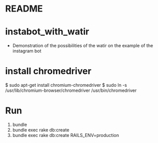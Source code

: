 # README

# instabot_with_watir
* Demonstration of the possibilities of the watir on the example of the instagram bot

# install chromedriver

$ sudo apt-get install chromium-chromedriver
$ sudo ln -s /usr/lib/chromium-browser/chromedriver /usr/bin/chromedriver

# Run

1. bundle
2. bundle exec rake db:create
3. bundle exec rake db:create RAILS_ENV=production
